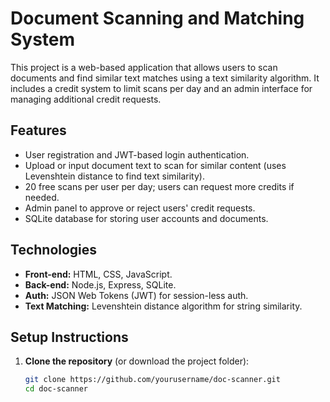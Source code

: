# Document Scanning and Matching System

This project is a web-based application that allows users to scan documents and find similar text matches using a text similarity algorithm. It includes a credit system to limit scans per day and an admin interface for managing additional credit requests.

## Features
- User registration and JWT-based login authentication.
- Upload or input document text to scan for similar content (uses Levenshtein distance to find text similarity).
- 20 free scans per user per day; users can request more credits if needed.
- Admin panel to approve or reject users' credit requests.
- SQLite database for storing user accounts and documents.

## Technologies
- **Front-end:** HTML, CSS, JavaScript.
- **Back-end:** Node.js, Express, SQLite.
- **Auth:** JSON Web Tokens (JWT) for session-less auth.
- **Text Matching:** Levenshtein distance algorithm for string similarity.

## Setup Instructions

1. **Clone the repository** (or download the project folder):
   ```bash
   git clone https://github.com/yourusername/doc-scanner.git
   cd doc-scanner
